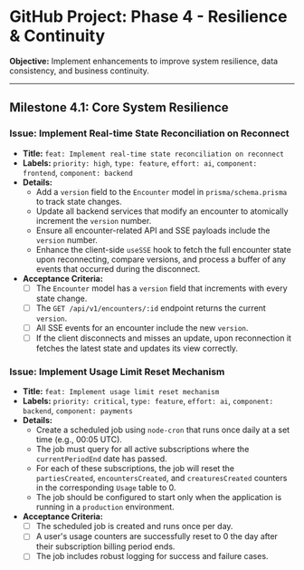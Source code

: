 # GitHub Project: Phase 4 - Resilience & Continuity

**Objective:** Implement enhancements to improve system resilience, data consistency, and business continuity.

---

## Milestone 4.1: Core System Resilience

### Issue: Implement Real-time State Reconciliation on Reconnect

- **Title:** `feat: Implement real-time state reconciliation on reconnect`
- **Labels:** `priority: high`, `type: feature`, `effort: ai`, `component: frontend`, `component: backend`
- **Details:**
  - Add a `version` field to the `Encounter` model in `prisma/schema.prisma` to track state changes.
  - Update all backend services that modify an encounter to atomically increment the `version` number.
  - Ensure all encounter-related API and SSE payloads include the `version` number.
  - Enhance the client-side `useSSE` hook to fetch the full encounter state upon reconnecting, compare versions, and process a buffer of any events that occurred during the disconnect.
- **Acceptance Criteria:**
  - [ ] The `Encounter` model has a `version` field that increments with every state change.
  - [ ] The `GET /api/v1/encounters/:id` endpoint returns the current `version`.
  - [ ] All SSE events for an encounter include the new `version`.
  - [ ] If the client disconnects and misses an update, upon reconnection it fetches the latest state and updates its view correctly.

### Issue: Implement Usage Limit Reset Mechanism

- **Title:** `feat: Implement usage limit reset mechanism`
- **Labels:** `priority: critical`, `type: feature`, `effort: ai`, `component: backend`, `component: payments`
- **Details:**
  - Create a scheduled job using `node-cron` that runs once daily at a set time (e.g., 00:05 UTC).
  - The job must query for all active subscriptions where the `currentPeriodEnd` date has passed.
  - For each of these subscriptions, the job will reset the `partiesCreated`, `encountersCreated`, and `creaturesCreated` counters in the corresponding `Usage` table to 0.
  - The job should be configured to start only when the application is running in a `production` environment.
- **Acceptance Criteria:**
  - [ ] The scheduled job is created and runs once per day.
  - [ ] A user's usage counters are successfully reset to 0 the day after their subscription billing period ends.
  - [ ] The job includes robust logging for success and failure cases.
